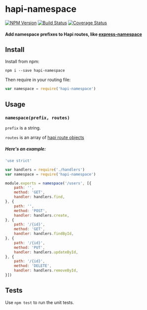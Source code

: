 # hapi-namespace

[![NPM Version](https://img.shields.io/npm/v/hapi-namespace.svg)](https://www.npmjs.com/package/hapi-namespace)
[![Build Status](https://travis-ci.org/dsernst/hapi-namespace.svg?branch=master)](https://travis-ci.org/dsernst/hapi-namespace)
[![Coverage Status](https://coveralls.io/repos/dsernst/hapi-namespace/badge.svg?branch=master&service=github)](https://coveralls.io/github/dsernst/hapi-namespace?branch=master)

#### Add namespace prefixes to Hapi routes, like [express-namespace](https://github.com/expressjs/express-namespace)

## Install

Install from npm:

```
npm i --save hapi-namespace
```

Then require in your routing file:

```js
var namespace = require('hapi-namespace')
```


## Usage

### `namespace(prefix, routes)`

`prefix` is a string.

`routes` is an array of [hapi route objects](http://hapijs.com/tutorials/routing)

##### Here's an example:

```js
'use strict'

var handlers = require('./handlers')
var namespace = require('hapi-namespace')

module.exports = namespace('/users', [{
    path: '',
    method: 'GET',
    handler: handlers.find,
}, {
    path: '',
    method: 'POST',
    handler: handlers.create,
}, {
    path: '/{id}',
    method: 'GET',
    handler: handlers.findById,
}, {
    path: '/{id}',
    method: 'PUT',
    handler: handlers.updateById,
}, {
    path: '/{id}',
    method: 'DELETE',
    handler: handlers.removeById,
}])
```

## Tests

Use `npm test` to run the unit tests.
